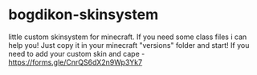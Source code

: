 # bogdikon-skinsystem
little custom skinsystem for minecraft.
If you need some class files i can help you!
Just copy it in your minecraft "versions" folder and start!
If you need to add your custom skin and cape - https://forms.gle/CnrQS6dX2n9Wp3Yk7
